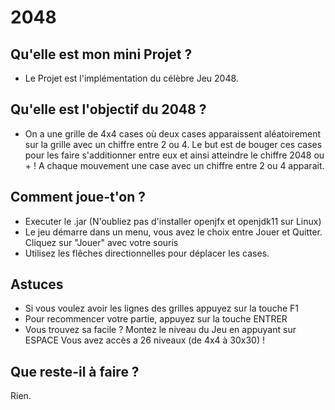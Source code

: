 # 2048


## Qu'elle est mon mini Projet ?

- Le Projet est l'implémentation du célèbre Jeu 2048.

## Qu'elle est l'objectif du 2048 ?

- On a une grille de 4x4 cases où deux cases apparaissent aléatoirement sur la grille avec un chiffre entre 2 ou 4.
  Le but est de bouger ces cases pour les faire s'additionner entre eux et ainsi atteindre le chiffre 2048 ou + !
  A chaque mouvement une case avec un chiffre entre 2 ou 4 apparait.

## Comment joue-t'on ?

- Executer le .jar (N'oubliez pas d'installer openjfx et openjdk11 sur Linux)
- Le jeu démarre dans un menu, vous avez le choix entre Jouer et Quitter. Cliquez sur "Jouer" avec votre souris
- Utilisez les flêches directionnelles pour déplacer les cases.

## Astuces

- Si vous voulez avoir les lignes des grilles appuyez sur la touche F1
- Pour recommencer votre partie, appuyez sur la touche ENTRER
- Vous trouvez sa facile ? Montez le niveau du Jeu en appuyant sur ESPACE
  Vous avez accès a 26 niveaux (de 4x4 à 30x30) !
  
## Que reste-il à faire ?

Rien.  
